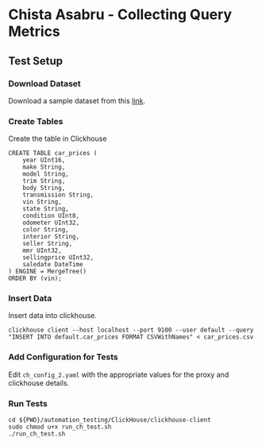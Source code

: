 # Chista Asabru - Collecting Query Metrics

## Test Setup

### Download Dataset

Download a sample dataset from this [link](https://www.kaggle.com/datasets/midhundarvin/car-prices/download?datasetVersionNumber=1).

### Create Tables

Create the table in Clickhouse
```
CREATE TABLE car_prices (
    year UInt16,
    make String,
    model String,
    trim String,
    body String,
    transmission String,
    vin String,
    state String,
    condition UInt8,
    odometer UInt32,
    color String,
    interior String,
    seller String,
    mmr UInt32,
    sellingprice UInt32,
    saledate DateTime
) ENGINE = MergeTree()
ORDER BY (vin);
```
### Insert Data

Insert data into clickhouse.
```
clickhouse client --host localhost --port 9100 --user default --query "INSERT INTO default.car_prices FORMAT CSVWithNames" < car_prices.csv
```
### Add Configuration for Tests
Edit `ch_config_2.yaml` with the appropriate values for the proxy and clickhouse details.

### Run Tests
```
cd ${PWD}/automation_testing/ClickHouse/clickhouse-client
sudo chmod u+x run_ch_test.sh
./run_ch_test.sh
```
